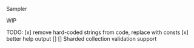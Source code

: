 Sampler

WIP

TODO:
[x] remove hard-coded strings from code, replace with consts
[x] better help output
[]
[] Sharded collection validation support